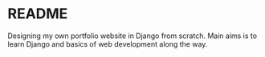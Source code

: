 # README
Designing my own portfolio website in Django from scratch. Main aims is to learn Django and basics of web development along the way.
